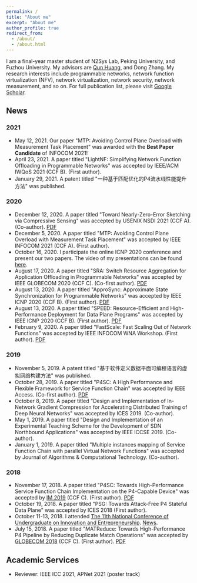 ```yaml
---
permalink: /
title: "About me"
excerpt: "About me"
author_profile: true
redirect_from: 
  - /about/
  - /about.html
---
```


I am a final-year master student of N2Sys Lab, Peking University, and Fuzhou University. 
My advisors are [Qun Huang](http://huangqundl.github.io/), and Dong Zhang.
My research interests include programmable networks, network function virtualization (NFV), network virtualization, network security, network measurement, and so on.
For full publication list, please visit [Google Scholar](https://scholar.google.com/citations?hl=zh-CN&view_op=list_works&gmla=AJsN-F7mwLtmmveYgPqnvrwz0vssxbPuaRvXt4Mf-xzX8cFlpSDM23Xykt_WeXsYvXQGtMHY9PFcAPlUu53BkheHRCIIgtwHl7V3es07fWh74i_JO4HoVo0&user=ZMdsjDUAAAAJ).

## News

### 2021

- May 12, 2021. Our paper "MTP: Avoiding Control Plane Overload with Measurement Task Placement" was awarded with the **Best Paper Candidate** of INFOCOM 2021!
- April 23, 2021. A paper titled "LightNF: Simplifying Network Function Offloading in Programmable Networks" was accepted by IEEE/ACM IWQoS 2021 (CCF B). (First author). 
- January 29, 2021. A patent titled "一种基于匹配优化的P4流水线性能提升方法" was published.

### 2020

- December 12, 2020. A paper titled "Toward Nearly-Zero-Error Sketching via Compressive Sensing" was accepted by USENIX NSDI 2021 (CCF A). (Co-author). [PDF](https://www.usenix.org/conference/nsdi21/presentation/huang)
- December 5, 2020. A paper titled "MTP: Avoiding Control Plane Overload with Measurement Task Placement" was accepted by IEEE INFOCOM 2021 (CCF A). (First author). 
- October 16, 2020. I participate the online ICNP 2020 conference and present our two papers. The video of my presentations can be found [here](https://youtu.be/iw647L1rv8I).
- August 17, 2020. A paper titled "SRA: Switch Resource Aggregation for Application Offloading in Programmable Networks" was accepted by IEEE GLOBECOM 2020 (CCF C). (Co-first author). [PDF](https://ieeexplore.ieee.org/document/9322112/)
- August 13, 2020. A paper titled "ApproSync: Approximate State Synchronization for Programmable Networks" was accepted by IEEE ICNP 2020 (CCF B). (First author). [PDF](https://icnp20.cs.ucr.edu/proceedings/main/ApproSync.pdf)
- August 13, 2020. A paper titled "SPEED: Resource-Efficient and High-Performance Deployment for Data Plane Programs" was accepted by IEEE ICNP 2020 (CCF B). (First author). [PDF](https://icnp20.cs.ucr.edu/proceedings/main/SPEED.pdf)
- February 9, 2020. A paper titled "FastScale: Fast Scaling Out of Network Functions" was accepted by IEEE INFOCOM WNA Workshop. (First author). [PDF](https://ieeexplore.ieee.org/document/9162751/)

### 2019

- November 5, 2019. A patent titled "基于软件定义数据平面可编程语言的虚拟网络构建方法" was published.
- October 28, 2019. A paper titled "P4SC: A High Performance and Flexible Framework for Service Function Chain" was accepted by IEEE Access. (Co-first author). [PDF](https://ieeexplore.ieee.org/abstract/document/8887155)
- October 8, 2019. A paper titled "Design and Implementation of In-Network Gradient Compression for Accelerating Distributed Training of Deep Neural Networks" was accepted by ICES 2019. (Co-author).
- May 1, 2019. A paper titled "Design and Implementation of an Experimental Teaching Scheme for the Development of SDN Northbound Applications" was accepted by IEEE ICCSE 2019. (Co-author).
- January 1, 2019. A paper titled "Multiple instances mapping of Service Function Chain with parallel Virtual Network Functions" was accepted by Journal of Algorithms & Computational Technology. (Co-author).

### 2018

- November 17, 2018. A paper titled "P4SC: Towards High-Performance Service Function Chain Implementation on the P4-Capable Device" was accepted by [IM 2019](http://im2019.ieee-im.org) (CCF C). (First author). [PDF](https://ieeexplore.ieee.org/document/8717843)
- October 19, 2018. A paper titled "PSG: Towards Attack-Free P4 Stateful Data Plane" was accepted by ICES 2018 (First author).
- October 11-13, 2018. I attended [The 11th National Conference of Undergraduate on Innovation and Entrepreneurship](http://gjcxcy.bjtu.edu.cn/Index.aspx). [News](http://news.fzu.edu.cn/html/fdyw/2018/10/16/677c41ee-b257-4131-a49b-56815515fb2f.html).
- July 15, 2018. A paper titled "MATReduce: Towards High-Performance P4 Pipeline by Reducing Duplicate Match Operations" was accepted by [GLOBECOM 2018](http://globecom2018.ieee-globecom.org/) (CCF C). (First author). [PDF](https://ieeexplore.ieee.org/document/8647320)

## Academic Services

- Reviewer: IEEE ICC 2021, APNet 2021 (poster track)
